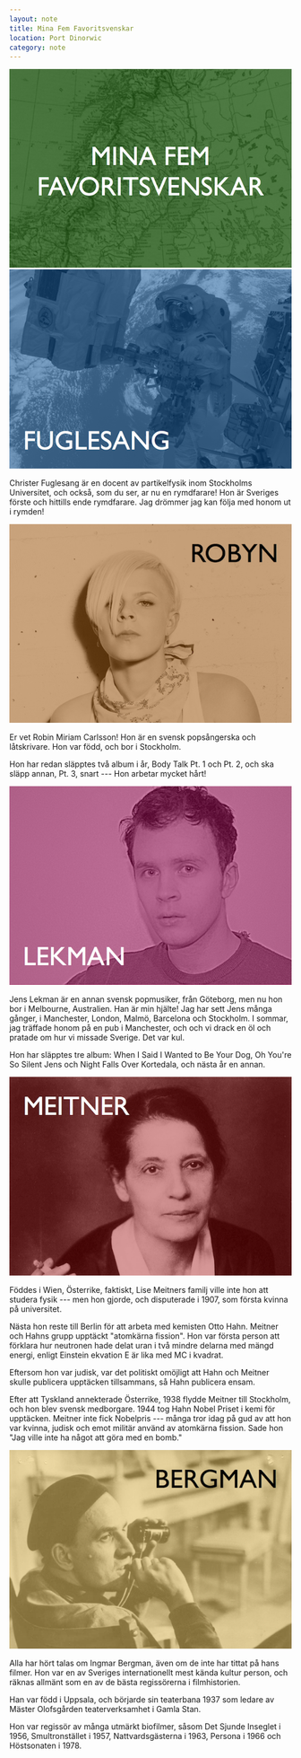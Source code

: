 ```yaml
---
layout: note
title: Mina Fem Favoritsvenskar
location: Port Dinorwic
category: note
---
```


<img src="/png/mina-fem.png" />

<img src="/png/mina-fem-fuglesang.png" />

Christer Fuglesang är en docent av partikelfysik inom Stockholms Universitet, och också, som du ser, ar nu en rymdfarare! Hon är Sveriges förste och hittills ende rymdfarare. Jag drömmer jag kan följa med honom ut i rymden!

<img src="/png/mina-fem-robyn.png" />

Er vet Robin Miriam Carlsson! Hon är en svensk popsångerska och låtskrivare. Hon var född, och bor i Stockholm. 

Hon har redan släpptes två album i år, Body Talk Pt. 1 och Pt. 2, och ska släpp annan, Pt. 3,  snart --- Hon arbetar mycket hårt!

<img src="/png/mina-fem-lekman.png" />

Jens Lekman är en annan svensk popmusiker, från Göteborg, men nu hon bor i Melbourne, Australien. Han är min hjälte! Jag har sett Jens många gånger, i Manchester, London, Malmö, Barcelona och Stockholm. I sommar, jag träffade honom på en pub i Manchester, och och vi drack en öl och pratade om  hur vi missade Sverige. Det var kul.

Hon har släpptes tre album: When I Said I Wanted to Be Your Dog, Oh You're So Silent Jens och Night Falls Over Kortedala, och nästa år en annan.

<img src="/png/mina-fem-meitner.png" />

Föddes i Wien, Österrike, faktiskt, Lise Meitners familj ville inte hon att studera fysik --- men hon gjorde, och disputerade i 1907, som första kvinna på universitet.

Nästa hon reste till Berlin för att arbeta med kemisten Otto Hahn. Meitner och Hahns grupp upptäckt "atomkärna fission". Hon var första person att förklara hur neutronen hade delat uran i två mindre delarna med mängd energi, enligt Einstein ekvation E är lika med MC i kvadrat.

Eftersom hon var judisk, var det politiskt omöjligt att Hahn och Meitner skulle publicera upptäcken tillsammans, så Hahn publicera ensam.

Efter att Tyskland annekterade Österrike, 1938 flydde Meitner till Stockholm, och hon blev svensk medborgare. 1944 tog Hahn Nobel Priset i kemi för upptäcken. Meitner inte fick Nobelpris --- många tror idag på gud av att hon var kvinna, judisk och emot militär använd av atomkärna fission. Sade hon "Jag ville inte ha något att göra med en bomb."

<img src="/png/mina-fem-bergman.png" />

Alla har hört talas om Ingmar Bergman, även om de inte har tittat på hans filmer. Hon var en av Sveriges internationellt mest kända kultur person, och räknas allmänt som en av de bästa regissörerna i filmhistorien.

Han var född i Uppsala, och börjarde sin teaterbana 1937 som ledare av Mäster Olofsgården teaterverksamhet i Gamla Stan.

Hon var regissör av många utmärkt biofilmer, såsom Det Sjunde Inseglet i 1956,  Smultronstället i 1957, Nattvardsgästerna i 1963, Persona i 1966 och Höstsonaten i 1978.

